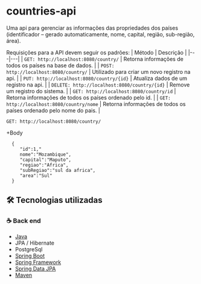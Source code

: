 # countries-api
 Uma api para gerenciar as informações das propriedades dos países (identificador – gerado automaticamente, nome, capital, região, sub-região, área).
 
 Requisições para a API devem seguir os padrões:
| Método | Descrição |
|---|---|
 | `GET: http://localhost:8080/country/` | Retorna informações de todos os países na base de dados. |
| `POST: http://localhost:8080/country/` | Utilizado para criar um novo registro na api. |
| `PUT: http://localhost:8080/country/{id}` | Atualiza dados de um registro na api. |
| `DELETE: http://localhost:8080/country/{id}` | Remove um registro do sistema. |
| `GET: http://localhost:8080/country/id` | Retorna informações de todos os países ordenado pelo id. |
| `GET: http://localhost:8080/country/nome` | Retorna informações de todos os países ordenado pelo nome do pais. |

`GET: http://localhost:8080/country/`

   +Body
   
      {
         "id":1,"
         nome":"Mozambique",
         "capital":"Maputo",
         "regiao":"Africa",
         "subRegiao":"sul da africa",
         "area":"Sul"
      }
      
## 🛠 Tecnologias utilizadas
### :coffee: Back end
- [Java](https://www.oracle.com/br/java/)
- JPA / Hibernate
- PostgreSql
- [Spring Boot](https://spring.io/projects/spring-boot)
- [Spring Framework](https://spring.io/projects/spring-framework)
- [Spring Data JPA](https://spring.io/projects/spring-data-jpa) 
- [Maven](https://maven.apache.org/)

